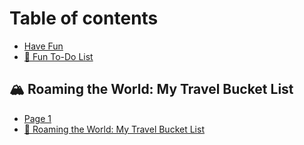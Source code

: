 # Table of contents

* [Have Fun](README.md)
* [👾 Fun To-Do List](fun-to-do-list.md)

## 🏔 Roaming the World: My Travel Bucket List

* [Page 1](roaming-the-world-my-travel-bucket-list/page-1.md)
* [🌅 Roaming the World: My Travel Bucket List](roaming-the-world-my-travel-bucket-list/roaming-the-world-my-travel-bucket-list.md)
